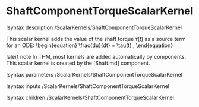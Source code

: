 # ShaftComponentTorqueScalarKernel

!syntax description /ScalarKernels/ShaftComponentTorqueScalarKernel

This scalar kernel adds the value of the shaft torque $\tau(t)$ as a source term for an ODE:
\begin{equation}
  \frac{du}{dt} = \tau(t) \,
\end{equation}

!alert note
In THM, most kernels are added automatically by components. This scalar kernel is created by the
[Shaft.md] component.

!syntax parameters /ScalarKernels/ShaftComponentTorqueScalarKernel

!syntax inputs /ScalarKernels/ShaftComponentTorqueScalarKernel

!syntax children /ScalarKernels/ShaftComponentTorqueScalarKernel
